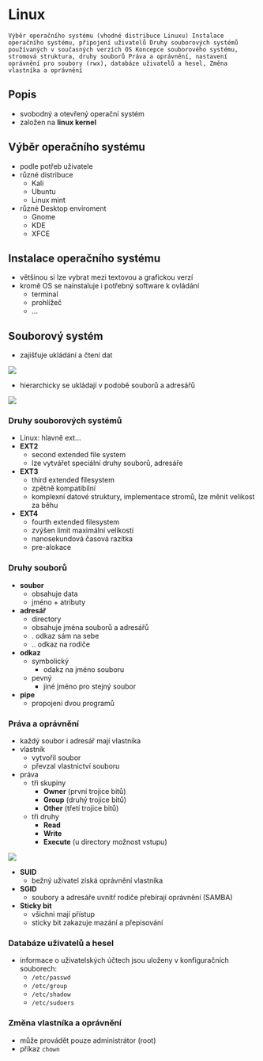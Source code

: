 # Linux

`Výběr operačního systému (vhodné distribuce Linuxu)
Instalace operačního systému, připojení uživatelů
Druhy souborových systémů používaných v současných verzích OS
Koncepce souborového systému, stromová struktura, druhy souborů
Práva a oprávnění, nastavení oprávnění pro soubory (rwx), databáze uživatelů a hesel,
Změna vlastníka a oprávnění
`

## Popis

- svobodný a otevřený operační systém
- založen na **linux kernel**

## Výběr operačního systému

- podle potřeb uživatele
- různé distribuce
  - Kali
  - Ubuntu
  - Linux mint
- různé Desktop enviroment
  - Gnome
  - KDE
  - XFCE

## Instalace operačního systému

- většinou si lze vybrat mezi textovou a grafickou verzí
- kromě OS se nainstaluje i potřebný software k ovládání
  - terminal
  - prohlížeč
  - ...

## Souborový systém

- zajišťuje ukládání a čtení dat

<image src="./images/filesystem.webp">

- hierarchicky se ukládají v podobě souborů a adresářů

<image src="./images/linuxfiles.png">

### Druhy souborových systémů

- Linux: hlavně ext...
- **EXT2**
  - second extended file system
  - lze vytvářet speciální druhy souborů, adresáře
- **EXT3**
  - third extended filesystem
  - zpětně kompatibilní
  - komplexní datové struktury, implementace stromů, lze měnit velikost za běhu
- **EXT4**
  - fourth extended filesystem
  - zvýšen limit maximální velikosti
  - nanosekundová časová razítka
  - pre-alokace

### Druhy souborů

- **soubor**
  - obsahuje data
  - jméno + atributy
- **adresář**
  - directory
  - obsahuje jména souborů a adresářů
  - . odkaz sám na sebe
  - .. odkaz na rodiče
- **odkaz**
  - symbolický
    - odakz na jméno souboru
  - pevný
    - jiné jméno pro stejný soubor
- **pipe**
  - propojení dvou programů

### Práva a oprávnění

- každý soubor i adresář mají vlastníka
- vlastník
  - vytvořil soubor
  - převzal vlastnictví souboru
- práva
  - tři skupiny
    - **Owner** (první trojice bitů)
    - **Group** (druhý trojice bitů)
    - **Other** (třetí trojice bitů)
  - tři druhy
    - **Read**
    - **Write**
    - **Execute** (u directory možnost vstupu)

<image src="./images/prava.png">

- **SUID**
  - bežný uživatel získá oprávnění vlastníka
- **SGID**
  - soubory a adresáře uvnitř rodiče přebírají oprávnění (SAMBA)
- **Sticky bit**
  - všichni mají přístup
  - sticky bit zakazuje mazání a přepisování

### Databáze uživatelů a hesel

- informace o uživatelských účtech jsou uloženy v konfiguračních souborech:
  - `/etc/passwd`
  - `/etc/group`
  - `/etc/shadow`
  - `/etc/sudoers`

### Změna vlastníka a oprávnění

- může provádět pouze administrátor (root)
- příkaz `chown`

